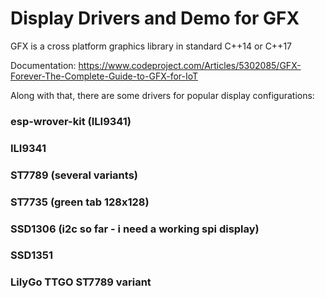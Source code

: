 # Display Drivers and Demo for GFX

GFX is a cross platform graphics library in standard C++14 or C++17

Documentation: https://www.codeproject.com/Articles/5302085/GFX-Forever-The-Complete-Guide-to-GFX-for-IoT

Along with that, there are some drivers for popular display configurations:

### esp-wrover-kit (ILI9341)
### ILI9341
### ST7789 (several variants)
### ST7735 (green tab 128x128)
### SSD1306 (i2c so far - i need a working spi display)
### SSD1351
###  LilyGo TTGO ST7789 variant